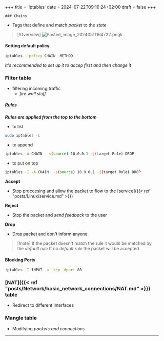 +++
title = 'iptables'
date = 2024-07-22T09:10:24+02:00
draft = false
+++

    ### Chains 
- Tags that  define and match *packet* to the *state*
>[!Overview]
>![Pasted_image_20240511164722.png](/Notes/Pasted_image_20240511164722.png)k
#### Setting default policy 

```bash
iptables --policy CHAIN  METHOD
```
 *It's recommended to set up it to accep first and then change it*

### Filter table
- filtering incoming traffic
	- *fire wall stuff*

##### Rules
***Rules are  applied from the top to the bottom*** 
 
 -  to list
```bash
sudo iptables -L
```

-  to append 
	
```bash 
iptables -A CHAIN  -s(source) 10.0.0.1 -j(target Rule) DROP
```

- to put on top 
```bash 
iptables -I -A CHAIN  -s(source) 10.0.0.1 -j(target Rule) DROP
```

**Accept** 
- Stop proccesing and allow the packet to flow to the [service]({{< ref "posts/Linux/service.md" >}})  

**Reject**
- Stop the packet and  *send feedback* to the user


**Drop** 
- Drop packet and don't inform anyone

>[!note] If the packet doesn't match the rule 
>it would be matched by the *default rule*
>If no *default rule* the packet will be accepted

#### Blocking  Ports
```bash
iptables -I INPUT -p -tcp -dport 80
```
### [NAT]({{< ref "posts/Network/basic_network_connections/NAT.md" >}}) table
- Redirect to different interfaces
### Mangle table
- Modifying *packets and connections*


----